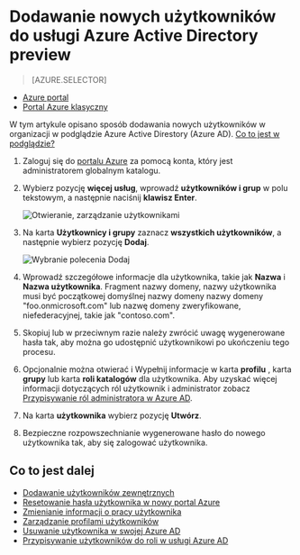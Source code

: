 <properties
    pageTitle="Dodawanie nowych użytkowników do usługi Azure Active Directory Podgląd | Microsoft Azure"
    description="Omówiono sposób dodawania nowych użytkowników lub zmienianie informacji o użytkownikach w usługi Azure Active Directory."
    services="active-directory"
    documentationCenter=""
    authors="curtand"
    manager="femila"
    editor=""/>

<tags
    ms.service="active-directory"
    ms.workload="identity"
    ms.tgt_pltfrm="na"
    ms.devlang="na"
    ms.topic="article"
    ms.date="09/12/2016"
    ms.author="curtand"/>


# <a name="add-new-users-to-azure-active-directory-preview"></a>Dodawanie nowych użytkowników do usługi Azure Active Directory preview

> [AZURE.SELECTOR]
- [Azure portal](active-directory-users-create-azure-portal.md)
- [Portal Azure klasyczny](active-directory-create-users.md)

W tym artykule opisano sposób dodawania nowych użytkowników w organizacji w podglądzie Azure Active Direstory (Azure AD). [Co to jest w podglądzie?](active-directory-preview-explainer.md)

1.  Zaloguj się do [portalu Azure](https://portal.azure.com) za pomocą konta, który jest administratorem globalnym katalogu.

2.  Wybierz pozycję **więcej usług**, wprowadź **użytkowników i grup** w polu tekstowym, a następnie naciśnij **klawisz Enter**.

    ![Otwieranie, zarządzanie użytkownikami](./media/active-directory-users-create-azure-portal/create-users-user-management.png)

3.  Na karta **Użytkownicy i grupy** zaznacz **wszystkich użytkowników**, a następnie wybierz pozycję **Dodaj**.

    ![Wybranie polecenia Dodaj](./media/active-directory-users-create-azure-portal/create-users-add-command.png)

4.  Wprowadź szczegółowe informacje dla użytkownika, takie jak **Nazwa** i **Nazwa użytkownika**. Fragment nazwy domeny, nazwy użytkownika musi być początkowej domyślnej nazwy domeny nazwy domeny "foo.onmicrosoft.com" lub nazwę domeny zweryfikowane, niefederacyjnej, takie jak "contoso.com".

5. Skopiuj lub w przeciwnym razie należy zwrócić uwagę wygenerowane hasła tak, aby można go udostępnić użytkownikowi po ukończeniu tego procesu.

6. Opcjonalnie można otwierać i Wypełnij informacje w karta **profilu** , karta **grupy** lub karta **roli katalogów** dla użytkownika. Aby uzyskać więcej informacji dotyczących ról użytkownik i administrator zobacz [Przypisywanie ról administratora w Azure AD](active-directory-assign-admin-roles.md).

7.  Na karta **użytkownika** wybierz pozycję **Utwórz**.

8. Bezpieczne rozpowszechnianie wygenerowane hasło do nowego użytkownika tak, aby się zalogować użytkownika.

## <a name="whats-next"></a>Co to jest dalej

- [Dodawanie użytkowników zewnętrznych](active-directory-users-create-external-azure-portal.md)
- [Resetowanie hasła użytkownika w nowy portal Azure](active-directory-users-reset-password-azure-portal.md)
- [Zmienianie informacji o pracy użytkownika](active-directory-users-work-info-azure-portal.md)
- [Zarządzanie profilami użytkowników](active-directory-users-profile-azure-portal.md)
- [Usuwanie użytkownika w swojej Azure AD](active-directory-users-delete-user-azure-portal.md)
- [Przypisywanie użytkowników do roli w usługi Azure AD](active-directory-users-assign-role-azure-portal.md)
